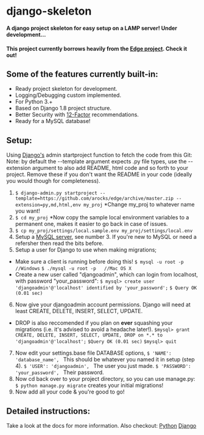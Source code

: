 # django-skeleton

**A django project skeleton for easy setup on a LAMP server! Under development...**
#### This project currently borrows heavily from the [Edge project](https://github.com/arocks/edge). Check it out!

## Some of the features currently built-in:

* Ready project skeleton for development.
* Logging/Debugging custom implemented.
* For Python 3.+
* Based on Django 1.8 project structure.
* Better Security with [12-Factor](http://12factor.net/) recommendations.
* Ready for a MySQL database!

## Setup:
Using [Django's](https://docs.djangoproject.com/en/2.1/ref/django-admin/) admin startproject function to fetch the code from this Git:
Note: by default the --template argument expects .py file types, use the --extension argument to also add README, html code and so forth to your project. Remove these if you don't want the README in your code (ideally you would though for completeness). 

1. `$ django-admin.py startproject --template=https://github.com/arocks/edge/archive/master.zip --extension=py,md,html,env my_proj`
*Change my_proj to whatever name you want! 
2. `$ cd my_proj`
*Now copy the sample local environment variables to a permanent one, makes it easier to go back in case of issues.
3. `$ cp my_proj/settings/local.sample.env my_proj/settings/local.env`
4. Setup a [MySQL server](http://www.ntu.edu.sg/home/ehchua/programming/sql/MySQL_HowTo.html#intro), see number 3. If you're new to MySQL or need a refersher then read the bits before.
5. Setup a user for Django to use when making migrations;
* Make sure a client is running before doing this!
`$ mysql -u root -p     //Windows`
`$ ./mysql -u root -p   //Mac OS X`
* Create a new user called "djangoadmin", which can login from localhost, with password "your_password":
`$ mysql> create user 'djangoadmin'@'localhost' identified by 'your_password';`
`$ Query OK (0.01 sec)`
6. Now give your djangoadmin account permissions. Django will need at least CREATE, DELETE, INSERT, SELECT, UPDATE.
* DROP is also reccomended if you plan on **ever** squashing your migrations (i.e. it's advised to avoid a headache later!). 
`$mysql> grant CREATE, DELETE, INSERT, SELECT, UPDATE, DROP on *.* to 'djangoadmin'@'localhost';`
`$Query OK (0.01 sec)`
`$mysql> quit`
7. Now edit your settings.base file DATABASE options,
`$ 'NAME': 'database_name', ` This should be whatever you named it in setup (step 4).
`$ 'USER': 'djangoadmin', ` The user you just made.
`$ 'PASSWORD': 'your_password', ` Their password.
8. Now cd back over to your project directory, so you can use manage.py: `$ python manage.py migrate` creates your initial migrations!
9. Now add all your code & you're good to go!

## Detailed instructions:
Take a look at the docs for more information.
Also checkout:
[Python](https://www.python.org/)
[Django](https://www.djangoproject.com/)
